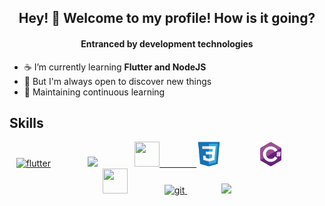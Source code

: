 <h2 align="center"> Hey! 👋 Welcome to my profile! How is it going? </h2>
<h4 align="center"><strong>Entranced by development technologies</strong></h4>

- :coffee:  I’m currently learning **Flutter and NodeJS**
- :telescope:  But I'm always open to discover new things
- :rocket:  Maintaining continuous learning

## Skills
<p align="center">
    <a href="https://flutter.dev" target="_blank"> <img src="https://www.vectorlogo.zone/logos/flutterio/flutterio-icon.svg" alt="flutter" width="40" height="40"/></a>
    &nbsp;&nbsp;&nbsp;&nbsp;&nbsp;&nbsp;&nbsp;&nbsp;&nbsp;&nbsp;&nbsp;&nbsp;&nbsp;
    <a href="https://www.javascript.com/" target="_blank"><img height="40" src="https://www.vectorlogo.zone/logos/javascript/javascript-icon.svg"></a>
    &nbsp;&nbsp;&nbsp;&nbsp;&nbsp;&nbsp;&nbsp;&nbsp;&nbsp;&nbsp;&nbsp;&nbsp;&nbsp;
    <a href="https://www.javascript.com/" target="_blank"><img width="40" height="40" src="https://www.vectorlogo.zone/logos/w3_html5/w3_html5-icon.svg">
    &nbsp;&nbsp;&nbsp;&nbsp;&nbsp;&nbsp;&nbsp;&nbsp;&nbsp;&nbsp;&nbsp;&nbsp;&nbsp;
    <a href="https://www.javascript.com/" target="_blank"><img height="40" src="https://raw.githubusercontent.com/devicons/devicon/master/icons/css3/css3-original.svg"></a>
    &nbsp;&nbsp;&nbsp;&nbsp;&nbsp;&nbsp;&nbsp;&nbsp;&nbsp;&nbsp;&nbsp;&nbsp;&nbsp;
    <a href="https://www.javascript.com/" target="_blank"><img width="40" height="40" src="https://raw.githubusercontent.com/devicons/devicon/master/icons/csharp/csharp-original.svg"></a>
    &nbsp;&nbsp;&nbsp;&nbsp;&nbsp;&nbsp;&nbsp;&nbsp;&nbsp;&nbsp;&nbsp;&nbsp;&nbsp;
    <a href="https://www.javascript.com/" target="_blank"><img width="40" height="40" src="https://www.vectorlogo.zone/logos/mysql/mysql-icon.svg"></a>
    &nbsp;&nbsp;&nbsp;&nbsp;&nbsp;&nbsp;&nbsp;&nbsp;&nbsp;&nbsp;&nbsp;&nbsp;&nbsp;
    <a href="https://git-scm.com/" target="_blank"> <img src="https://www.vectorlogo.zone/logos/git-scm/git-scm-icon.svg" alt="git" width="40" height="40"/> </a> 
    &nbsp;&nbsp;&nbsp;&nbsp;&nbsp;&nbsp;&nbsp;&nbsp;&nbsp;&nbsp;&nbsp;&nbsp;&nbsp;
    <a href="https://nodejs.org/en/" target="_blank"> <img height="40" src="https://www.vectorlogo.zone/logos/nodejs/nodejs-icon.svg"></a> 
</p>
